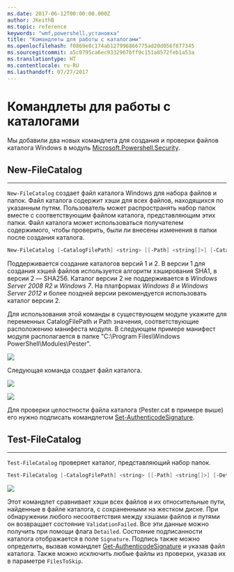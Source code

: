 ```yaml
---
ms.date: 2017-06-12T00:00:00.000Z
author: JKeithB
ms.topic: reference
keywords: "wmf,powershell,установка"
title: "Командлеты для работы с каталогами"
ms.openlocfilehash: f0869e8c174ab127996866775ad20d056f877345
ms.sourcegitcommit: a5c0795ca6ec9332967bff9c151a8572feb1a53a
ms.translationtype: HT
ms.contentlocale: ru-RU
ms.lasthandoff: 07/27/2017
---
```

# <a name="catalog-cmdlets"></a>Командлеты для работы с каталогами  

Мы добавили два новых командлета для создания и проверки файлов каталога Windows в модуль [Microsoft.Powershell.Security](https://technet.microsoft.com/en-us/library/hh847877.aspx).  

## <a name="new-filecatalog"></a>New-FileCatalog 
--------------------------------

`New-FileCatalog` создает файл каталога Windows для набора файлов и папок. Файл каталога содержит хэши для всех файлов, находящихся по указанным путям. Пользователь может распространять набор папок вместе с соответствующим файлом каталога, представляющим этих папки. Файл каталога может использоваться получателем содержимого, чтобы проверить, были ли внесены изменения в папки после создания каталога.    

```powershell
New-FileCatalog [-CatalogFilePath] <string> [[-Path] <string[]>] [-CatalogVersion <int>] [-WhatIf] [-Confirm] [<CommonParameters>]
```
Поддерживается создание каталогов версий 1 и 2. В версии 1 для создания хэшей файлов используется алгоритм хэширования SHA1, в версии 2 — SHA256. Каталог версии 2 не поддерживается в *Windows Server 2008 R2* и *Windows 7*. На платформах *Windows 8* и *Windows Server 2012* и более поздней версии рекомендуется использовать каталог версии 2.  

Для использования этой команды в существующем модуле укажите для переменных CatalogFilePath и Path значения, соответствующие расположению манифеста модуля. В следующем примере манифест модуля располагается в папке "C:\Program Files\Windows PowerShell\Modules\Pester". 

![](../images/NewFileCatalog.jpg)

Следующая команда создает файл каталога. 

![](../images/CatalogFile1.jpg)  

![](../images/CatalogFile2.jpg) 

Для проверки целостности файла каталога (Pester.cat в примере выше) его нужно подписать командлетом [Set-AuthenticodeSignature](https://technet.microsoft.com/library/hh849819.aspx).   


## <a name="test-filecatalog"></a>Test-FileCatalog 
--------------------------------

`Test-FileCatalog` проверяет каталог, представляющий набор папок. 

```powershell
Test-FileCatalog [-CatalogFilePath] <string> [[-Path] <string[]>] [-Detailed] [-FilesToSkip <string[]>] [-WhatIf] [-Confirm] [<CommonParameters>]
```

![](../images/TestFileCatalog.jpg)

Этот командлет сравнивает хэши всех файлов и их относительные пути, найденные в файле каталога, с сохраненными на жестком диске. При обнаружении любого несоответствия между хэшами файлов и путями он возвращает состояние `ValidationFailed`. Все эти данные можно получить при помощи флага `Detailed`. Состояние подписанности каталога отображается в поле `Signature`. Подпись также можно определить, вызвав командлет [Get-AuthenticodeSignature](https://technet.microsoft.com/en-us/library/hh849805.aspx) и указав файл каталога. Также можно исключить любые файлы из проверки, указав их в параметре `FilesToSkip`. 

